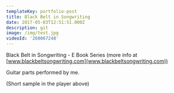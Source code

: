 ```yaml
---
templateKey: portfolio-post
title: Black Belt in Songwriting
date: 2017-05-03T12:51:51.000Z
description: git
image: /img/test.jpg
videoId: '268067248'
---
```

Black Belt in Songwriting - E Book Series (more info at [www.blackbeltsongwriting.com](www.blackbeltsongwriting.com))

Guitar parts performed by me. 

(Short sample in the player above)
